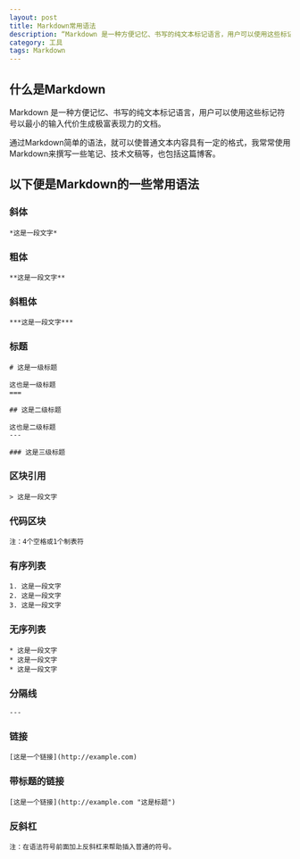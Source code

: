```yaml
---
layout: post
title: Markdown常用语法
description: “Markdown 是一种方便记忆、书写的纯文本标记语言，用户可以使用这些标记符号以最小的输入代价生成极富表现力的文档。 通过Markdown简单的语法，就可以使普通文本内容具有一定的格式，我常常使用Markdown来撰写一些笔记、技术文稿等，也包括这篇博客。”
category: 工具
tags: Markdown
---
```


## 什么是Markdown
Markdown 是一种方便记忆、书写的纯文本标记语言，用户可以使用这些标记符号以最小的输入代价生成极富表现力的文档。

通过Markdown简单的语法，就可以使普通文本内容具有一定的格式，我常常使用Markdown来撰写一些笔记、技术文稿等，也包括这篇博客。

## 以下便是Markdown的一些常用语法

### 斜体
	*这是一段文字*

### 粗体
	**这是一段文字**

### 斜粗体
	***这是一段文字***

### 标题

	# 这是一级标题
	
	这也是一级标题
	===
	
	## 这是二级标题
	
	这也是二级标题
	---
	
	### 这是三级标题

### 区块引用
	> 这是一段文字

### 代码区块
	注：4个空格或1个制表符

### 有序列表
	1. 这是一段文字
	2. 这是一段文字
	3. 这是一段文字

### 无序列表
	* 这是一段文字
	* 这是一段文字
	* 这是一段文字

### 分隔线
	---

### 链接
	[这是一个链接](http://example.com)

### 带标题的链接
	[这是一个链接](http://example.com "这是标题")

### 反斜杠
	注：在语法符号前面加上反斜杠来帮助插入普通的符号。
